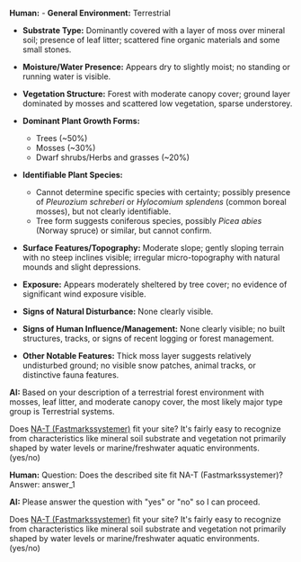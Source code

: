 **Human:** - **General Environment:** Terrestrial

- **Substrate Type:** Dominantly covered with a layer of moss over mineral soil; presence of leaf litter; scattered fine organic materials and some small stones.

- **Moisture/Water Presence:** Appears dry to slightly moist; no standing or running water is visible.

- **Vegetation Structure:** Forest with moderate canopy cover; ground layer dominated by mosses and scattered low vegetation, sparse understorey.

- **Dominant Plant Growth Forms:**  
  - Trees (~50%)  
  - Mosses (~30%)  
  - Dwarf shrubs/Herbs and grasses (~20%)  

- **Identifiable Plant Species:**  
  - Cannot determine specific species with certainty; possibly presence of *Pleurozium schreberi* or *Hylocomium splendens* (common boreal mosses), but not clearly identifiable.  
  - Tree form suggests coniferous species, possibly *Picea abies* (Norway spruce) or similar, but cannot confirm.

- **Surface Features/Topography:** Moderate slope; gently sloping terrain with no steep inclines visible; irregular micro-topography with natural mounds and slight depressions.

- **Exposure:** Appears moderately sheltered by tree cover; no evidence of significant wind exposure visible.

- **Signs of Natural Disturbance:** None clearly visible.

- **Signs of Human Influence/Management:** None clearly visible; no built structures, tracks, or signs of recent logging or forest management.

- **Other Notable Features:** Thick moss layer suggests relatively undisturbed ground; no visible snow patches, animal tracks, or distinctive fauna features.

**AI:** Based on your description of a terrestrial forest environment with mosses, leaf litter, and moderate canopy cover, the most likely major type group is Terrestrial systems.

Does [NA-T (Fastmarkssystemer)](https://naturinorge.artsdatabanken.no/NIN-3.0-T-C-PE-NA-MB-NA-T) fit your site? It's fairly easy to recognize from characteristics like mineral soil substrate and vegetation not primarily shaped by water levels or marine/freshwater aquatic environments. (yes/no)

**Human:** Question: Does the described site fit NA-T (Fastmarkssystemer)? 
Answer: answer_1

**AI:** Please answer the question with "yes" or "no" so I can proceed.

Does [NA-T (Fastmarkssystemer)](https://naturinorge.artsdatabanken.no/NIN-3.0-T-C-PE-NA-MB-NA-T) fit your site? It's fairly easy to recognize from characteristics like mineral soil substrate and vegetation not primarily shaped by water levels or marine/freshwater aquatic environments. (yes/no)